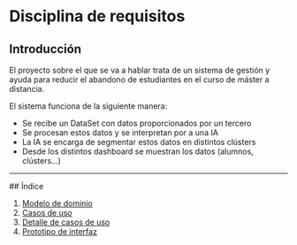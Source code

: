 # Disciplina de requisitos

## Introducción

El proyecto sobre el que se va a hablar trata de un sistema de gestión y ayuda para reducir el abandono de estudiantes en el curso de máster a distancia.

El sistema funciona de la siguiente manera:
    <ul>
        <li> Se recibe un DataSet con datos proporcionados por un tercero
        <li> Se procesan estos datos y se interpretan por a una IA
        <li> La IA se encarga de segmentar estos datos en distintos clústers
        <li> Desde los distintos dashboard se muestran los datos (alumnos, clústers...)
    </ul>

<hr>
## Índice

1. [Modelo de dominio](ModeloDominio/readme.md)
2. [Casos de uso](CasosDeUso/readme.md)
3. [Detalle de casos de uso](DetalleCasosDeUso/readme.md)
4. [Prototipo de interfaz](PrototipoInterfaz/readme.md)